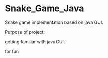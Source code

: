 # Snake_Game_Java

Snake game implementation based on java GUI. 

Purpose of project:

getting familiar with java GUI.

for fun